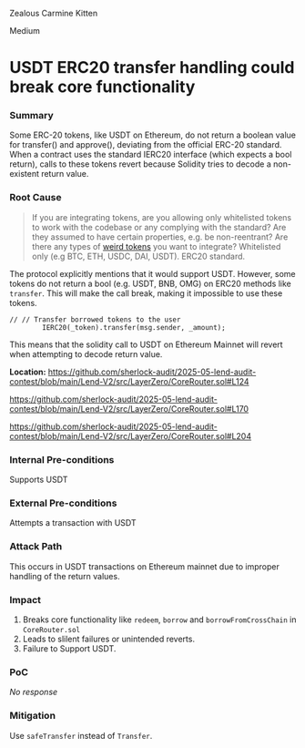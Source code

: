 Zealous Carmine Kitten

Medium

# USDT ERC20 transfer handling could break core functionality

### Summary

Some ERC-20 tokens, like USDT on Ethereum, do not return a boolean value for transfer() and approve(), deviating from the official ERC-20 standard. When a contract uses the standard IERC20 interface (which expects a bool return), calls to these tokens revert because Solidity tries to decode a non-existent return value.



### Root Cause

> If you are integrating tokens, are you allowing only whitelisted tokens to work with the codebase or any complying with the standard? Are they assumed to have certain properties, e.g. be non-reentrant? Are there any types of [weird tokens](https://github.com/d-xo/weird-erc20) you want to integrate?
Whitelisted only (e.g BTC, ETH, USDC, DAI, USDT). ERC20 standard.

The protocol explicitly mentions that it would support USDT. However, some tokens do not return a bool (e.g. USDT, BNB, OMG) on ERC20 methods like `transfer`. This will make the call break, making it impossible to use these tokens.
```solidity
// // Transfer borrowed tokens to the user
        IERC20(_token).transfer(msg.sender, _amount);
```
This means that the solidity call to USDT on Ethereum Mainnet will revert when attempting to decode
return value.

**Location:**
https://github.com/sherlock-audit/2025-05-lend-audit-contest/blob/main/Lend-V2/src/LayerZero/CoreRouter.sol#L124

https://github.com/sherlock-audit/2025-05-lend-audit-contest/blob/main/Lend-V2/src/LayerZero/CoreRouter.sol#L170

https://github.com/sherlock-audit/2025-05-lend-audit-contest/blob/main/Lend-V2/src/LayerZero/CoreRouter.sol#L204

### Internal Pre-conditions

Supports USDT

### External Pre-conditions

Attempts a transaction with USDT

### Attack Path

This occurs in USDT transactions on Ethereum mainnet due to improper handling of the return values.

### Impact

1. Breaks core functionality like `redeem`, `borrow` and `borrowFromCrossChain` in `CoreRouter.sol`
2. Leads to slilent failures or unintended reverts.
3. Failure to Support USDT.

### PoC

_No response_

### Mitigation

Use `safeTransfer` instead of `Transfer`.